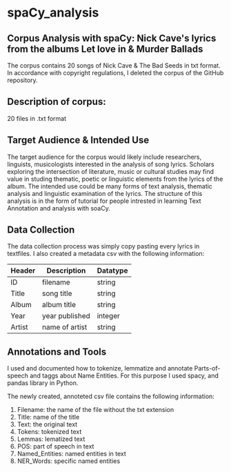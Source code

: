 # spaCy_analysis

## Corpus Analysis with spaCy: Nick Cave's lyrics from the albums Let love in & Murder Ballads
 The corpus contains 20 songs of Nick Cave & The Bad Seeds in txt format.
  In accordance with copyright regulations, I deleted the corpus of the GitHub repository. 

 ## Description of corpus:
 20 files in .txt format

 ## Target Audience & Intended Use

  The target audience for the corpus would likely include researchers, linguists, musicologists 
  interested in the analysis of song lyrics. Scholars exploring the intersection of literature, 
  music or cultural studies may find value in studing thematic, poetic or linguistic elements from the lyrics 
  of the album. The intended use could be many forms of text analysis, thematic analysis and
  linguistic examination of the lyrics. The structure of this analysis is in the form of tutorial for people intrested
  in learning Text Annotation and analysis with soaCy.

  ## Data Collection 
  The data collection process was simply copy pasting every lyrics in textfiles.
  I also created a metadata csv with the following information:

  |Header   |Description     | Datatype|
  | ------- | -------------- | ------- |
  | ID      | filename       | string  |
  | Title   | song title     | string  |
  | Album   | album title    | string  |
  | Year    | year published | integer |
  | Artist  | name of artist | string  |

  ## Annotations and Tools

  I used and documented how to tokenize, lemmatize and annotate Parts-of-speech and taggs about Name Entities.
  For this purpose I used spacy, and pandas library in Python.
  
  The newly created, annoteted csv file contains the following information:
  
  1. Filename: the name of the file without the txt extension
  2. Title: name of the title
  3. Text: the original text
  4. Tokens: tokenized text
  5. Lemmas: lematized text
  6. POS: part of speech in text
  7. Named_Entities: named entities in text
  8. NER_Words: specific named entities
      
  
  

  
